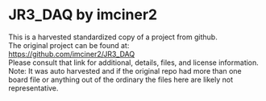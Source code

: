 
# JR3_DAQ by imciner2  
This is a harvested standardized copy of a project from github.  
The original project can be found at:  
https://github.com/imciner2/JR3_DAQ  
Please consult that link for additional, details, files, and license information.  
Note: It was auto harvested and if the original repo had more than one board file or anything out of the ordinary the files here are likely not representative.  
    